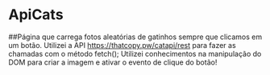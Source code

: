 # ApiCats
##Página que carrega fotos aleatórias de gatinhos sempre que clicamos em um botão. Utilizei a API https://thatcopy.pw/catapi/rest para fazer as chamadas com o método fetch(); Utilizei conhecimentos na manipulação do DOM para criar a imagem e ativar o evento de clique do botão!
